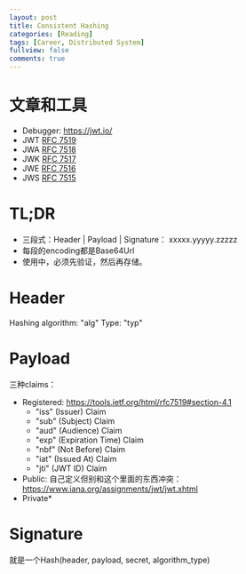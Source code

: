 ```yaml
---
layout: post
title: Consistent Hashing
categories: [Reading]
tags: [Career, Distributed System]
fullview: false
comments: true
---
```


# 文章和工具

* Debugger: https://jwt.io/
* JWT [RFC 7519](https://tools.ietf.org/html/rfc7519)
* JWA [RFC 7518](https://tools.ietf.org/html/rfc7518)
* JWK [RFC 7517](https://tools.ietf.org/html/rfc7517)
* JWE [RFC 7516](https://tools.ietf.org/html/rfc7516)
* JWS [RFC 7515](https://tools.ietf.org/html/rfc7515)

# TL;DR

* 三段式：Header | Payload | Signature： xxxxx.yyyyy.zzzzz
* 每段的encoding都是Base64Url
* 使用中，必须先验证，然后再存储。

# Header

Hashing algorithm: "alg"
Type: "typ"

# Payload

三种claims：

* Registered: https://tools.ietf.org/html/rfc7519#section-4.1 
    * "iss" (Issuer) Claim
    * "sub" (Subject) Claim
    * "aud" (Audience) Claim
    * "exp" (Expiration Time) Claim
    * "nbf" (Not Before) Claim
    * "iat" (Issued At) Claim
    * "jti" (JWT ID) Claim
* Public: 自己定义但别和这个里面的东西冲突：https://www.iana.org/assignments/jwt/jwt.xhtml 
* Private*

# Signature

就是一个Hash(header, payload, secret, algorithm_type)